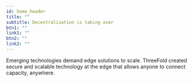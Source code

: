 ```yaml
---
id: home_header
title: ""
subtitle: Decentralization is taking over
btn1: ""
link1: ""
btn2: ""
link2: ""
---
```


Emerging technologies demand edge solutions to scale. ThreeFold created secure and scalable technology at the edge that allows anyone to connect capacity, anywhere.
